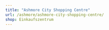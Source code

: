 ```yaml
---
title: "Ashmore City Shopping Centre"
url: /ashmore/ashmore-city-shopping-centre/
shop: Einkaufszentrum
---
```

